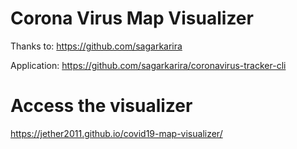 # Corona Virus Map Visualizer

Thanks to: https://github.com/sagarkarira
    
Application: https://github.com/sagarkarira/coronavirus-tracker-cli
    
# Access the visualizer

https://jether2011.github.io/covid19-map-visualizer/

